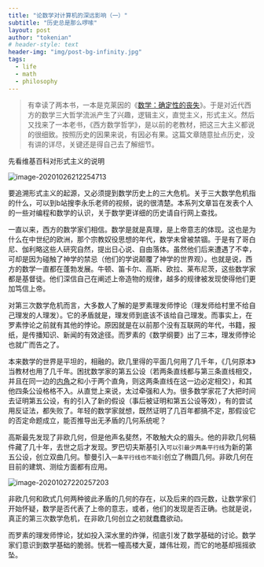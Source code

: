 ```yaml
---
title: "论数学对计算机的深远影响（一）"
subtitle: "历史总是那么啰嗦"
layout: post
author: "tokenian"
# header-style: text
header-img: "img/post-bg-infinity.jpg"
tags:
  - life
  - math
  - philosophy
---
```


> 有幸读了两本书，一本是克莱因的《[数学：确定性的丧失](https://book.douban.com/subject/1049136/)》。于是对近代西方的数学三大哲学流派产生了兴趣，逻辑主义，直觉主义，形式主义。然后又找来了一本老书，《西方数学哲学》，是以前的老教材，把这三大主义都说的很细致。按照历史的因果来说，有因必有果。这篇文章随意扯点历史，没有讲的详尽，关键还是得自己去了解细节。

先看维基百科对形式主义的说明

![image-20201026212254713](https://gitee.com/tokenian/images-bed/raw/master/img/1240.png)

要追溯形式主义的起源，又必须提到数学历史上的三大危机。关于三大数学危机指的什么，可以到b站搜李永乐老师的视频，说的很清楚。本系列文章旨在发表个人的一些对编程和数学的认识，关于数学更详细的历史请自行网上查找。

一直以来，西方的数学家们相信。数学是就是真理，是上帝意志的体现。这也是为什么在中世纪的欧洲，那个宗教奴役思想的年代，数学未曾被禁锢。于是有了哥白尼、伽利略这些人研究自然，提出日心说、自由落体。虽然他们后来遭遇了不幸，可却是因为碰触了神学的禁忌（他们的学说颠覆了神学的世界观）。也就是说，西方的数学一直都在蓬勃发展。牛顿、笛卡尔、高斯、欧拉、莱布尼茨，这些数学家都是基督徒。他们深信自己在阐述上帝造物的规律，越多的规律被发现使得他们更加笃信上帝。

对第三次数学危机而言，大多数人了解的是罗素理发师悖论（理发师给村里不给自己理发的人理发）。它的矛盾就是，理发师到底该不该给自己理发。而事实上，在罗素悖论之前就有其他的悖论。原因就是在以前那个没有互联网的年代，书籍，报纸，是传播知识、新闻的有效途径。而罗素的《数学纲要》出了三本，理发师悖论也就广而告之了。

本来数学的世界是平坦的，相融的。欧几里得的平面几何用了几千年，《几何原本》当教材也用了几千年。困扰数学家的第五公设（若两条直线都与第三条直线相交，并且在同一边的[内角](https://zh.wikipedia.org/wiki/内角)之和小于两个直角，则这两条直线在这一边必定相交），和其他四条公设格格不入。从直觉上来说，太过牵强和人为。很多数学家花了大把时间去证明第五公设，有的引入了新的假设（事后被证明和第五公设等效），有的尝试用反证法，都失败了。年轻的数学家就想，既然证明了几百年都搞不定，那假设它的否定命题成立，能否推导出无矛盾的几何系统呢？

高斯最先发现了非欧几何，但是他声名斐然，不敢触大众的眉头。他的非欧几何稿件藏了几十年，去世之后才发现。罗巴切夫斯基引入`可以引最少两条平行线`为新的第五公设，创立双曲几何。黎曼引入`一条平行线也不能引`创立了椭圆几何。非欧几何在目前的建筑、测绘方面都有应用。

![image-20201027220257203](https://gitee.com/tokenian/images-bed/raw/master/img/image-20201027220257203.png)

非欧几何和欧式几何两种彼此矛盾的几何的存在，以及后来的四元数，让数学家们开始怀疑，数学是否代表了上帝的意志，或者，他们的发现是否正确。也就是说，真正的第三次数学危机，在非欧几何创立之初就蠢蠢欲动。

而罗素的理发师悖论，犹如投入深水里的炸弹，彻底引发了数学基础的讨论。数学家们意识到数学基础的脆弱。恍若一幢高楼大夏，雄伟壮观，而它的地基却摇摇欲坠。